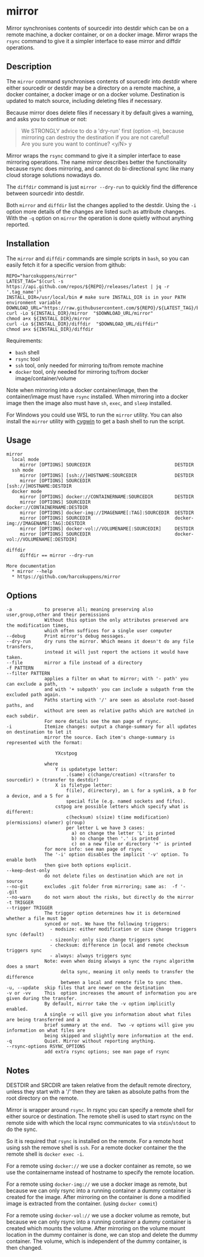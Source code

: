 # mirror
Mirror synchronises contents of sourcedir into  destdir which can be on a remote machine, a docker container, or on a docker image. Mirror wraps the `rsync` command to give it a simpler interface to ease mirror and diffdir operations. 

## Description

The `mirror` command synchronises contents of sourcedir into destdir
where either sourcedir or destdir may be a directory on a remote 
machine, a docker container, a docker image or on a docker volume.
Destination is updated to match source, including deleting 
files if necessary.

Because mirror does delete files if necessary it by default 
gives a warning, and asks you to continue or not:
	
>We STRONGLY advice to do a 'dry-run' first (option -n), because 
>mirroring can destroy the destination if you are not careful!<br>
>Are you sure you want to continue? <y/N> y

Mirror wraps the `rsync` command to give it a simpler interface
to ease mirroring operations. The name mirror describes
better the functionality because rsync does mirroring,
and cannot do bi-directional sync like many cloud storage
solutions nowadays do.

The `diffdir` command is just `mirror --dry-run` to quickly find
the difference between sourcedir into  destdir. 

Both `mirror` and `diffdir` list the changes applied to the destdir. 
Using the `-i` option more details of the changes are listed such as 
attribute changes. With the `-q` option on `mirror` the operation 
is done quietly without anything reported. 
  
## Installation 


The `mirror` and `diffdir` commands are simple scripts in `bash`, so you can easily fetch it for a specific version from github:

    REPO="harcokuppens/mirror" 
    LATEST_TAG="$(curl -s https://api.github.com/repos/${REPO}/releases/latest | jq -r '.tag_name')"
    INSTALL_DIR=/usr/local/bin # make sure INSTALL_DIR is in your PATH environment variable
    DOWNLOAD_URL="https://raw.githubusercontent.com/${REPO}/${LATEST_TAG}/bin/"
    curl -Lo ${INSTALL_DIR}/mirror  "$DOWNLOAD_URL/mirror"
    chmod a+x ${INSTALL_DIR}/mirror
    curl -Lo ${INSTALL_DIR}/diffdir  "$DOWNLOAD_URL/diffdir"
    chmod a+x ${INSTALL_DIR}/diffdir
    
      
Requirements:  

* `bash` shell
* `rsync` tool
* `ssh` tool, only needed for mirroring to/from remote machine
* `docker` tool, only needed for mirroring to/from docker image/container/volume

Note when mirroring into a docker container/image, then the container/image must have `rsync`
installed. When mirroring into a docker image then the image also must have `sh`, `exec`,
and `sleep` installed.

      
For Windows you could use WSL to run the `mirror` utility. You can also install the `mirror` utility with [cygwin](https://cygwin.org) to get a bash shell to run the script.     
	    
	    
## Usage 
 

    mirror
      local mode
         mirror [OPTIONS] SOURCEDIR                               DESTDIR
      ssh mode    
         mirror [OPTIONS] [ssh://]HOSTNAME:SOURCEDIR              DESTDIR
         mirror [OPTIONS] SOURCEDIR                               [ssh://]HOSTNAME:DESTDIR
      docker mode    
         mirror [OPTIONS] docker://CONTAINERNAME:SOURCEDIR        DESTDIR
         mirror [OPTIONS] SOURCEDIR                               docker://CONTAINERNAME:DESTDIR
         mirror [OPTIONS] docker-img://IMAGENAME[:TAG]:SOURCEDIR  DESTDIR
         mirror [OPTIONS] SOURCEDIR                               docker-img://IMAGENAME[:TAG]:DESTDIR
         mirror [OPTIONS] docker-vol://VOLUMENAME[:SOURCEDIR]     DESTDIR
         mirror [OPTIONS] SOURCEDIR                               docker-vol://VOLUMENAME[:DESTDIR]       
      
    diffdir 
         diffdir == mirror --dry-run
      
    More documentation
      * mirror --help
      * https://github.com/harcokuppens/mirror

## Options
     
    -a            to preserve all; meaning preserving also user,group,other and their permissions
                  Without this option the only attributes preserved are the modification times,
                  which often suffices for a single user computer
    --debug       Print mirror's debug messages.                 
    --dry-run     dry runs the mirror. Which means it doesn't do any file transfers, 
                  instead it will just report the actions it would have taken.
    --file        mirror a file instead of a directory              
    -f PATTERN    
    --filter PATTERN
                  applies a filter on what to mirror; with '- path' you can exclude a path, 
                  and with '+ subpath' you can include a subpath from the excluded path again. 
                  Paths starting with '/' are seen as absolute root-based paths, and
                  without are seen as relative paths which are matched in each subdir. 
                  For more details see the man page of rsync. 
    -i            Itemize changes: output a change-summary for all updates on destination to let it
                  mirror the source. Each item's change-summary is represented with the format:

                      YXcstpog
                      
                  where
                      Y is updatetype letter:  
                          .(same) c(change/creation) <(transfer to sourcedir) > (transfer to destdir)
                      X is filetype letter:  
                          f(ile), d(irectory), an L for a symlink, a D for a device, and a S for a 
                          special file (e.g. named sockets and fifos).
                      cstpog are possible letters which specify what is different:
                          c(hecksum) s(size) t(ime modification) p(ermissions) o(wner) g(roup)
                          per letter L we have 3 cases: 
                            a) on change the letter 'L' is printed
                            b) no change then '.' is printed
                            c) on a new file or directory '+' is printed
                  for more info: see man page of rsync      
                  The '-i' option disables the implicit '-v' option. To enable both
                  then give both options explicit.
    --keep-dest-only      
                  do not delete files on destination which are not in source   
    --no-git      excludes .git folder from mirroring; same as:  -f '- .git
    --no-warn     do not warn about the risks, but directly do the mirror
    -t TRIGGER   
    --trigger TRIGGER   
                  The trigger option determines how it is determined whether a file must be
                  synced or not. We have the following triggers: 
                    - modsize: either modification or size change triggers sync (default)
                    - sizeonly: only size change triggers sync 
                    - checksum: difference in local and remote checksum triggers sync
                    - always: always triggers sync
                  Note: even when doing always a sync the rsync algorithm does a smart
                        delta sync, meaning it only needs to transfer the difference 
                        between a local and remote file to sync them.
    -u, --update  skip files that are newer on the destination         
    -v or -vv     This  option increases the amount of information you are given during the transfer.  
                  By default, mirror take the -v option implicitly enabled. 
                  A single -v will give you information about what files are being transferred and a 
                  brief summary at the end.  Two -v options will give you information on what files are 
                  being skipped and slightly more information at the end.              
    -q            Quiet. Mirror without reporting anything.  
    --rsync-options RSYNC_OPTIONS  
                  add extra rsync options; see man page of rsync

## Notes
    
DESTDIR and SRCDIR are taken relative from the default remote directory,
unless they start with a '/' then they are taken as absolute paths from the
root directory on the remote.

Mirror is wrapper around `rsync`. In rsync you can specify a remote shell for
either source or destination.  The remote shell is used to start rsync on the
remote side with which the local rsync communicates to via `stdin`/`stdout` to do the sync. 

So it is required that `rsync` is installed on the remote.
For a remote host using ssh the remove shell is `ssh`. For a remote docker 
container the the remote shell is `docker exec -i`.

For a remote using `docker://` we use a docker container as remote,
so we use the containername instead of hostname to specify the remote location.

For a remote using `docker-img://` we use a docker image as remote, 
but because we can only rsync into a running container a dummy container
is created for the image. After mirroring on the container is done a 
modified image is extracted from the container. (using `docker commit`)

For a remote using `docker-vol://` we use a docker volume as remote, 
but because we can only rsync into a running container a dummy container
is created which mounts the volume. After mirroring on the volume mount 
location in the dummy container is done, we can stop and delete the 
dummy container. The volume, which is independent of the dummy container,
is then changed.
